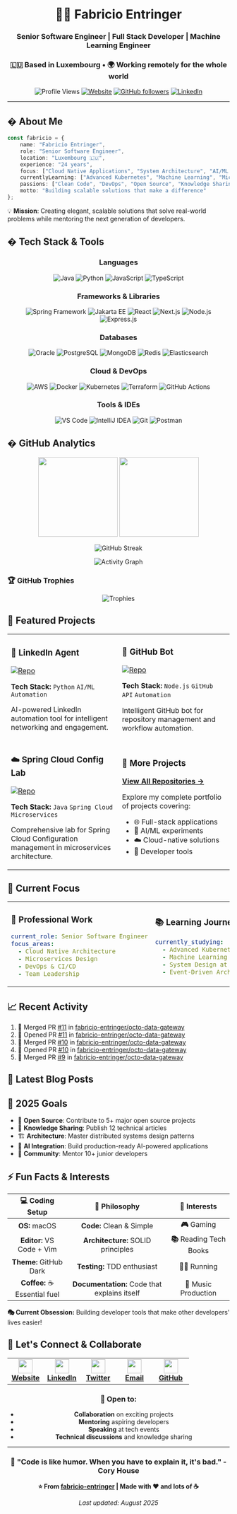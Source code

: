 <div align="center">

# 👨‍💻 Fabricio Entringer

### Senior Software Engineer | Full Stack Developer | Machine Learning Engineer
### 🇱🇺 Based in Luxembourg • 🌍 Working remotely for the whole world

![Profile Views](https://komarev.com/ghpvc/?username=fabricio-entringer&color=brightgreen&style=for-the-badge)
[![Website](https://img.shields.io/badge/Website-entringer.dev-blue?style=for-the-badge&logo=google-chrome)](https://entringer.dev)
[![GitHub followers](https://img.shields.io/github/followers/fabricio-entringer?logo=GitHub&style=for-the-badge)](https://github.com/fabricio-entringer)
[![LinkedIn](https://img.shields.io/badge/LinkedIn-Fabricio%20Entringer-blue?style=for-the-badge&logo=linkedin)](https://linkedin.com/in/fabricio-entringer)

</div>

---

## � About Me

```typescript
const fabricio = {
    name: "Fabricio Entringer",
    role: "Senior Software Engineer",
    location: "Luxembourg 🇱🇺",
    experience: "24 years",
    focus: ["Cloud Native Applications", "System Architecture", "AI/ML Integration"],
    currentlyLearning: ["Advanced Kubernetes", "Machine Learning", "Microservices"],
    passions: ["Clean Code", "DevOps", "Open Source", "Knowledge Sharing", "Machine Learning"],
    motto: "Building scalable solutions that make a difference"
};
```

💡 **Mission**: Creating elegant, scalable solutions that solve real-world problems while mentoring the next generation of developers.

## �️ Tech Stack & Tools

<div align="center">

### Languages
![Java](https://img.shields.io/badge/Java-ED8B00?style=for-the-badge&logo=openjdk&logoColor=white)
![Python](https://img.shields.io/badge/Python-3776AB?style=for-the-badge&logo=python&logoColor=white)
![JavaScript](https://img.shields.io/badge/JavaScript-F7DF1E?style=for-the-badge&logo=javascript&logoColor=black)
![TypeScript](https://img.shields.io/badge/TypeScript-007ACC?style=for-the-badge&logo=typescript&logoColor=white)

### Frameworks & Libraries
![Spring Framework](https://img.shields.io/badge/Spring-6DB33F?style=for-the-badge&logo=spring&logoColor=white)
![Jakarta EE](https://img.shields.io/badge/Jakarta_EE-F58220?style=for-the-badge&logo=jakarta&logoColor=white)
![React](https://img.shields.io/badge/React-20232A?style=for-the-badge&logo=react&logoColor=61DAFB)
![Next.js](https://img.shields.io/badge/Next.js-000000?style=for-the-badge&logo=next.js&logoColor=white)
![Node.js](https://img.shields.io/badge/Node.js-43853D?style=for-the-badge&logo=node.js&logoColor=white)
![Express.js](https://img.shields.io/badge/Express.js-404D59?style=for-the-badge&logo=express&logoColor=white)

### Databases
![Oracle](https://img.shields.io/badge/Oracle-F80000?style=for-the-badge&logo=oracle&logoColor=white)
![PostgreSQL](https://img.shields.io/badge/PostgreSQL-316192?style=for-the-badge&logo=postgresql&logoColor=white)
![MongoDB](https://img.shields.io/badge/MongoDB-4EA94B?style=for-the-badge&logo=mongodb&logoColor=white)
![Redis](https://img.shields.io/badge/Redis-DC382D?style=for-the-badge&logo=redis&logoColor=white)
![Elasticsearch](https://img.shields.io/badge/Elasticsearch-005571?style=for-the-badge&logo=elasticsearch&logoColor=white)

### Cloud & DevOps
![AWS](https://img.shields.io/badge/AWS-232F3E?style=for-the-badge&logo=amazon-aws&logoColor=white)
![Docker](https://img.shields.io/badge/Docker-2496ED?style=for-the-badge&logo=docker&logoColor=white)
![Kubernetes](https://img.shields.io/badge/Kubernetes-326CE5?style=for-the-badge&logo=kubernetes&logoColor=white)
![Terraform](https://img.shields.io/badge/Terraform-623CE4?style=for-the-badge&logo=terraform&logoColor=white)
![GitHub Actions](https://img.shields.io/badge/GitHub_Actions-2088FF?style=for-the-badge&logo=github-actions&logoColor=white)

### Tools & IDEs
![VS Code](https://img.shields.io/badge/VS_Code-007ACC?style=for-the-badge&logo=visual-studio-code&logoColor=white)
![IntelliJ IDEA](https://img.shields.io/badge/IntelliJ_IDEA-000000?style=for-the-badge&logo=intellij-idea&logoColor=white)
![Git](https://img.shields.io/badge/Git-F05032?style=for-the-badge&logo=git&logoColor=white)
![Postman](https://img.shields.io/badge/Postman-FF6C37?style=for-the-badge&logo=postman&logoColor=white)

</div>

## � GitHub Analytics

<div align="center">
  
<img height="180em" src="https://github-readme-stats.vercel.app/api?username=fabricio-entringer&show_icons=true&theme=github_dark&include_all_commits=true&count_private=true&hide_border=true&bg_color=0D1117&title_color=58A6FF&text_color=C9D1D9&icon_color=58A6FF"/>
<img height="180em" src="https://github-readme-stats.vercel.app/api/top-langs/?username=fabricio-entringer&layout=compact&langs_count=8&theme=github_dark&hide_border=true&bg_color=0D1117&title_color=58A6FF&text_color=C9D1D9"/>

</div>

<div align="center">
  
![GitHub Streak](https://github-readme-streak-stats.herokuapp.com/?user=fabricio-entringer&theme=github-dark-blue&hide_border=true&background=0D1117&stroke=58A6FF&ring=58A6FF&fire=FF6B6B&currStreakLabel=C9D1D9)

</div>

<div align="center">
  
![Activity Graph](https://github-readme-activity-graph.vercel.app/graph?username=fabricio-entringer&bg_color=0d1117&color=58a6ff&line=58a6ff&point=ff6b6b&area=true&hide_border=true)

</div>

### 🏆 GitHub Trophies
<div align="center">
  
![Trophies](https://github-profile-trophy.vercel.app/?username=fabricio-entringer&theme=algolia&no-frame=true&no-bg=true&margin-w=4&row=1)

</div>

## 🚀 Featured Projects

<div align="center">

<table>
<tr>
<td width="50%">

### 🤖 LinkedIn Agent
[![Repo](https://github-readme-stats.vercel.app/api/pin/?username=fabricio-entringer&repo=linkedin-agent&theme=github_dark&hide_border=true&bg_color=0D1117)](https://github.com/fabricio-entringer/linkedin-agent)

**Tech Stack:** `Python` `AI/ML` `Automation`

AI-powered LinkedIn automation tool for intelligent networking and engagement.

</td>
<td width="50%">

### 🤖 GitHub Bot
[![Repo](https://github-readme-stats.vercel.app/api/pin/?username=fabricio-entringer&repo=entringer-github-bot&theme=github_dark&hide_border=true&bg_color=0D1117)](https://github.com/fabricio-entringer/entringer-github-bot)

**Tech Stack:** `Node.js` `GitHub API` `Automation`

Intelligent GitHub bot for repository management and workflow automation.

</td>
</tr>
<tr>
<td width="50%">

### ☁️ Spring Cloud Config Lab
[![Repo](https://github-readme-stats.vercel.app/api/pin/?username=fabricio-entringer&repo=spring-cloud-config-lab&theme=github_dark&hide_border=true&bg_color=0D1117)](https://github.com/fabricio-entringer/spring-cloud-config-lab)

**Tech Stack:** `Java` `Spring Cloud` `Microservices`

Comprehensive lab for Spring Cloud Configuration management in microservices architecture.

</td>
<td width="50%">

### 🔗 More Projects
**[View All Repositories →](https://github.com/fabricio-entringer?tab=repositories)**

Explore my complete portfolio of projects covering:
- 🌐 Full-stack applications
- 🤖 AI/ML experiments  
- ☁️ Cloud-native solutions
- 🔧 Developer tools

</td>
</tr>
</table>

</div>

## 🌱 Current Focus

<div align="center">

<table>
<tr>
<td width="50%">

### 💼 Professional Work
```yaml
current_role: Senior Software Engineer
focus_areas:
  - Cloud Native Architecture
  - Microservices Design
  - DevOps & CI/CD
  - Team Leadership
```

</td>
<td width="50%">

### 📚 Learning Journey
```yaml
currently_studying:
  - Advanced Kubernetes Patterns
  - Machine Learning Operations (MLOps)
  - System Design at Scale
  - Event-Driven Architecture
```

</td>
</tr>
</table>

</div>

## 📈 Recent Activity

<!--START_SECTION:activity-->
1. 🎉 Merged PR [#11](https://github.com/fabricio-entringer/octo-data-gateway/pull/11) in [fabricio-entringer/octo-data-gateway](https://github.com/fabricio-entringer/octo-data-gateway)
2. 💪 Opened PR [#11](https://github.com/fabricio-entringer/octo-data-gateway/pull/11) in [fabricio-entringer/octo-data-gateway](https://github.com/fabricio-entringer/octo-data-gateway)
3. 🎉 Merged PR [#10](https://github.com/fabricio-entringer/octo-data-gateway/pull/10) in [fabricio-entringer/octo-data-gateway](https://github.com/fabricio-entringer/octo-data-gateway)
4. 💪 Opened PR [#10](https://github.com/fabricio-entringer/octo-data-gateway/pull/10) in [fabricio-entringer/octo-data-gateway](https://github.com/fabricio-entringer/octo-data-gateway)
5. 🎉 Merged PR [#9](https://github.com/fabricio-entringer/octo-data-gateway/pull/9) in [fabricio-entringer/octo-data-gateway](https://github.com/fabricio-entringer/octo-data-gateway)
<!--END_SECTION:activity-->

## 📝 Latest Blog Posts

<!-- BLOG-POST-LIST:START -->
<!-- BLOG-POST-LIST:END -->

## 🎯 2025 Goals

- 🚀 **Open Source**: Contribute to 5+ major open source projects
- 📖 **Knowledge Sharing**: Publish 12 technical articles
- 🏗️ **Architecture**: Master distributed systems design patterns  
- 🤖 **AI Integration**: Build production-ready AI-powered applications
- 👥 **Community**: Mentor 10+ junior developers

## ⚡ Fun Facts & Interests

<div align="center">

| 💻 **Coding Setup** | 🎯 **Philosophy** | 🌟 **Interests** |
|:---:|:---:|:---:|
| **OS:** macOS | **Code:** Clean & Simple | **🎮** Gaming |
| **Editor:** VS Code + Vim | **Architecture:** SOLID principles | **📚** Reading Tech Books |
| **Theme:** GitHub Dark | **Testing:** TDD enthusiast | **🏃‍♂️** Running |
| **Coffee:** ☕ Essential fuel | **Documentation:** Code that explains itself | **🎵** Music Production |

</div>

**🎭 Current Obsession:** Building developer tools that make other developers' lives easier!

## 🤝 Let's Connect & Collaborate

<div align="center">

<table>
<tr>
<td align="center" width="20%">
<a href="https://entringer.dev" target="_blank">
<img src="https://raw.githubusercontent.com/danielcranney/readme-generator/main/public/icons/socials/rss.svg" width="32" height="32" />
<br><strong>Website</strong>
</a>
</td>
<td align="center" width="20%">
<a href="https://linkedin.com/in/fabricio-entringer" target="_blank">
<img src="https://raw.githubusercontent.com/danielcranney/readme-generator/main/public/icons/socials/linkedin.svg" width="32" height="32" />
<br><strong>LinkedIn</strong>
</a>
</td>
<td align="center" width="20%">
<a href="https://twitter.com/fab_entringer" target="_blank">
<img src="https://raw.githubusercontent.com/danielcranney/readme-generator/main/public/icons/socials/twitter.svg" width="32" height="32" />
<br><strong>Twitter</strong>
</a>
</td>
<td align="center" width="20%">
<a href="mailto:contact@entringer.dev" target="_blank">
<img src="https://raw.githubusercontent.com/danielcranney/readme-generator/main/public/icons/socials/gmail.svg" width="32" height="32" />
<br><strong>Email</strong>
</a>
</td>
<td align="center" width="20%">
<a href="https://github.com/fabricio-entringer" target="_blank">
<img src="https://raw.githubusercontent.com/danielcranney/readme-generator/main/public/icons/socials/github.svg" width="32" height="32" />
<br><strong>GitHub</strong>
</a>
</td>
</tr>
</table>

### 💬 Open to:
- **Collaboration** on exciting projects
- **Mentoring** aspiring developers  
- **Speaking** at tech events
- **Technical discussions** and knowledge sharing

</div>

---

<div align="center">

### 🚀 "Code is like humor. When you have to explain it, it's bad." - Cory House

**⭐ From [fabricio-entringer](https://github.com/fabricio-entringer) | Made with ❤️ and lots of ☕**

*Last updated: August 2025*

</div>
